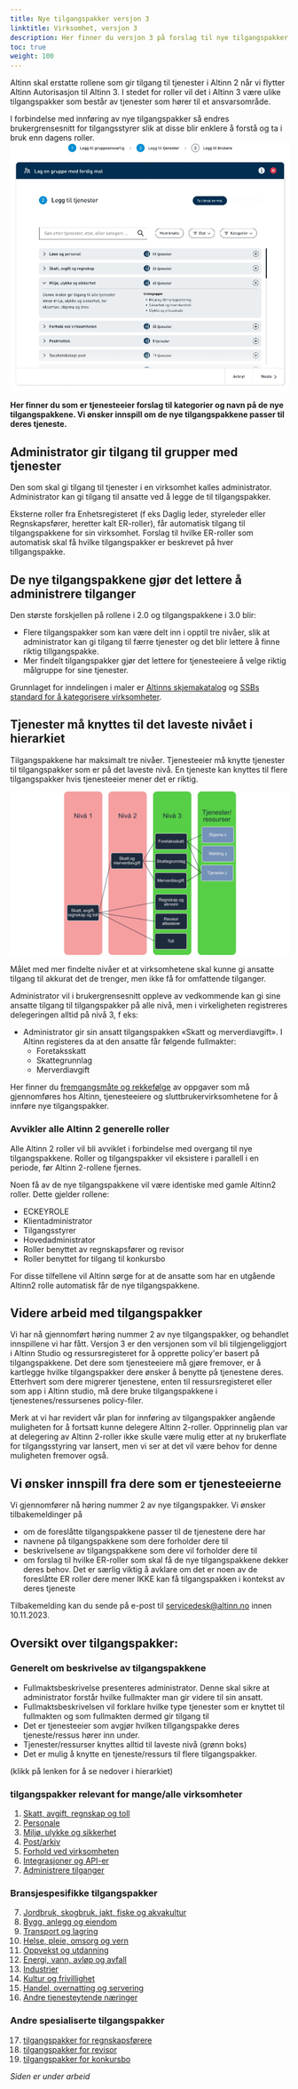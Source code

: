 ```yaml
---
title: Nye tilgangspakker versjon 3
linktitle: Virksomhet, versjon 3
description: Her finner du versjon 3 på forslag til nye tilgangspakker for virksomheter. Denne versjonen vil tilgjengeliggjøres i Altinn studio og ressursregisteret. 
toc: true
weight: 100
---
```


Altinn skal erstatte rollene som gir tilgang til tjenester i Altinn 2 når vi flytter Altinn Autorisasjon til Altinn 3. 
I stedet for roller vil det i Altinn 3 være ulike tilgangspakker som består av tjenester som hører til et ansvarsområde.

I forbindelse med innføring av nye tilgangspakker så endres brukergrensesnitt for tilgangsstyrer slik at disse blir enklere å forstå og ta i bruk enn dagens roller.  
![Skisseforslag på ny brukerflate for å bruke nye malering](gui-bruk-av-maler.jpg "Forslag til ny brukerflate på skissestadiet")


**Her finner du som er tjenesteeier forslag til kategorier og navn på de nye tilgangspakkene. Vi ønsker innspill om de nye tilgangspakkene passer til deres tjeneste.**

## Administrator gir tilgang til grupper med tjenester
Den som skal gi tilgang til tjenester i en virksomhet kalles administrator. 
Administrator kan gi tilgang til ansatte ved å legge de til tilgangspakker. 

Eksterne roller fra Enhetsregisteret (f eks Daglig leder, styreleder eller Regnskapsfører, heretter kalt ER-roller), får automatisk tilgang til tilgangspakkene for sin virksomhet. 
Forslag til hvilke ER-roller som automatisk skal få hvilke tilgangspakker er beskrevet på hver tillgangspakke. 
## De nye tilgangspakkene gjør det lettere å administrere tilganger

Den største forskjellen på rollene i 2.0 og tilgangspakkene i 3.0 blir:

- Flere tilgangspakker som kan være delt inn i opptil tre nivåer, slik at administrator kan gi tilgang til færre tjenester og det blir lettere å finne riktig tillgangspakke. 
- Mer findelt tilgangspakker gjør det lettere for tjenesteeiere å velge riktig målgruppe for sine tjenester.

Grunnlaget for inndelingen i maler er [Altinns skjemakatalog](https://www.altinn.no/skjemaoversikt/?category=category) og [SSBs standard for å kategorisere virksomheter](https://www.ssb.no/klass/klassifikasjoner/6). 
## Tjenester må knyttes til det laveste nivået i hierarkiet 

Tilgangspakkene har maksimalt tre nivåer. Tjenesteeier må knytte tjenester til tilgangspakker som er på det laveste nivå. En tjeneste kan knyttes til flere tilgangspakker hvis tjenesteeier mener det er riktig. 

![Hierarki av tilgangspakker](hierarki-tilgangsgrupper.jpg "Hierarki av tilgangspakker")

Målet med mer findelte nivåer et at virksomhetene skal kunne gi ansatte tilgang til akkurat det de trenger, men ikke få for omfattende tilganger. 

Administrator vil i brukergrensesnitt oppleve av vedkommende kan gi sine ansatte tilgang til tilgangspakker på alle nivå, men i virkeligheten registreres delegeringen alltid på nivå 3, f eks: 

- Administrator gir sin ansatt tilgangspakken «Skatt og merverdiavgift». I Altinn registeres da at den ansatte får følgende fullmakter: 
   - Foretaksskatt
   - Skattegrunnlag
   - Merverdiavgift

Her finner du [fremgangsmåte og rekkefølge](/authorization/migration/new-accessgroups/) av oppgaver som må gjennomføres hos Altinn, tjenesteeiere og sluttbrukervirksomhetene for å innføre nye tilgangspakker. 
 

### Avvikler alle Altinn 2 generelle roller
Alle Altinn 2 roller vil bli avviklet i forbindelse med overgang til nye tilgangspakkene. Roller og tilgangspakker vil eksistere i parallell i en periode, før Altinn 2-rollene fjernes.

Noen få av de nye tilgangspakkene vil være identiske med gamle Altinn2 roller. Dette gjelder rollene: 
- ECKEYROLE
- Klientadministrator
- Tilgangsstyrer
- Hovedadministrator
- Roller benyttet av regnskapsfører og revisor
- Roller benyttet for tilgang til konkursbo 
  
For disse tilfellene vil Altinn sørge for at de ansatte som har en utgående Altinn2 rolle automatisk får de nye tilgangspakkene.


## Videre arbeid med tilgangspakker
Vi har nå gjennomført høring nummer 2 av nye tilgangspakker, og behandlet innspillene vi har fått. Versjon 3 er den versjonen som vil bli tilgjengeliggjort i Altinn Studio og ressursregisteret for å opprette policy'er basert på tilgangspakkene.
Det dere som tjenesteeiere må gjøre fremover, er å kartlegge hvilke tilgangspakker dere ønsker å benytte på tjenestene deres. Etterhvert som dere migrerer tjenestene, enten til ressursregisteret eller som app i Altinn studio, må dere bruke tilgangspakkene i tjenestenes/ressursenes policy-filer.

Merk at vi har revidert vår plan for innføring av tilgangspakker angående muligheten for å fortsatt kunne delegere Altinn 2-roller. Opprinnelig plan var at delegering av Altinn 2-roller ikke skulle være mulig etter at ny brukerflate for tilgangsstyring var lansert, men vi ser at det vil være behov for denne muligheten fremover også.

## Vi ønsker innspill fra dere som er tjenesteeierne
Vi gjennomfører nå høring nummer 2 av nye tilgangspakker. Vi ønsker tilbakemeldinger på
- om de foreslåtte tilgangspakkene passer til de tjenestene dere har
- navnene på tilgangspakkene som dere forholder dere til
- beskrivelsene av tilgangspakkene som dere vil forholder dere til
- om forslag til hvilke ER-roller som skal få de nye tilgangspakkene dekker deres behov. Det er særlig viktig å avklare om det er noen av de foreslåtte ER roller dere mener IKKE kan få tilgangspakken i kontekst av deres tjeneste

Tilbakemelding kan du sende på e-post til servicedesk@altinn.no innen 10.11.2023.


## Oversikt over tilgangspakker: 

### Generelt om beskrivelse av tilgangspakkene

- Fullmaktsbeskrivelse presenteres administrator. Denne skal sikre at administrator forstår hvilke fullmakter man gir videre til sin ansatt.
- Fullmaktsbeskrivelsen vil forklare hvilke type tjenester som er knyttet til fullmakten og som fullmakten dermed gir tilgang til
- Det er tjenesteeier som avgjør hvilken tillgangspakke deres tjeneste/ressus hører inn under. 
- Tjenester/ressurser knyttes alltid til laveste nivå (grønn boks)
- Det er mulig å knytte en tjeneste/ressurs til flere tilgangspakker. 


(klikk på lenken for å se nedover i hierarkiet)
### tilgangspakker relevant for mange/alle virksomheter

1. [Skatt, avgift, regnskap og toll](/authorization/modules/accessgroups/type-accessgroups/versjon-3/skatt/)
2. [Personale](/authorization/modules/accessgroups/type-accessgroups/versjon-3/personale/)
3. [Miljø, ulykke og sikkerhet](/authorization/modules/accessgroups/type-accessgroups/versjon-3/miljo/)
4. [Post/arkiv](https://docs.altinn.studio/authorization/modules/accessgroups/type-accessgroups/versjon-3/post/)
5. [Forhold ved virksomheten](/authorization/modules/accessgroups/type-accessgroups/versjon-3/forhold/)
6. [Integrasjoner og API-er](/authorization/modules/accessgroups/type-accessgroups/versjon-3/integrasjon/)
7. [Administrere tilganger](/authorization/modules/accessgroups/type-accessgroups/versjon-3/tilgang/)

### Bransjespesifikke tilgangspakker
7. [Jordbruk, skogbruk, jakt, fiske og akvakultur](/authorization/modules/accessgroups/type-accessgroups/versjon-3/jordbruk/)
8. [Bygg, anlegg og eiendom](/authorization/modules/accessgroups/type-accessgroups/versjon-3/bygg/)
9. [Transport og lagring](/authorization/modules/accessgroups/type-accessgroups/versjon-3/transport/)
10. [Helse, pleie, omsorg og vern](/authorization/modules/accessgroups/type-accessgroups/versjon-3/helse/)
11. [Oppvekst og utdanning](/authorization/modules/accessgroups/type-accessgroups/versjon-3/oppvekst/)
12. [Energi, vann, avløp og avfall](/authorization/modules/accessgroups/type-accessgroups/versjon-3/energi/)
13. [Industrier](/authorization/modules/accessgroups/type-accessgroups/versjon-3/industrier/)
14. [Kultur og frivillighet](/authorization/modules/accessgroups/type-accessgroups/versjon-3/kultur/)
15. [Handel, overnatting og servering](/authorization/modules/accessgroups/type-accessgroups/versjon-3/handel/)
16. [Andre tjenesteytende næringer](/authorization/modules/accessgroups/type-accessgroups/versjon-3/tjenesteytende/)

### Andre spesialiserte tilgangspakker
17. [tilgangspakker for regnskapsførere](/authorization/modules/accessgroups/type-accessgroups/versjon-3/regnskapsførere/)
18. [tilgangspakker for revisor](/authorization/modules/accessgroups/type-accessgroups/versjon-3/revisor/)
19. [tilgangspakker for konkursbo](/authorization/modules/accessgroups/type-accessgroups/versjon-3/konkursbo/)



*Siden er under arbeid*
